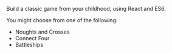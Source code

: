 Build a classic game from your childhood, using React and ES6.

You might choose from one of the following:

- Noughts and Crosses
- Connect Four
- Battleships
